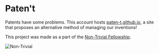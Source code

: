 # Paten't
Patents have some problems. This account hosts [paten-t.github.io](https://paten-t.github.io), a site that proposes an alternative method of managing our inventions!

This project was made as a part of the [Non-Trivial Fellowship](https://www.non-trivial.org/).

![Non-Trivial](https://uploads-ssl.webflow.com/6447907008231f390e1a5d89/6452708c0250ed5269d69806_logo.svg)
